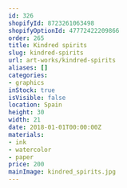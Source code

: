 ```yaml
---
id: 326
shopifyId: 8723261063498
shopifyOptionId: 47772422209866
order: 265
title: Kindred spirits
slug: kindred-spirits
url: art-works/kindred-spirits
aliases: []
categories:
- graphics
inStock: true
isVisible: false
location: Spain
height: 30
width: 21
date: 2018-01-01T00:00:00Z
materials:
- ink
- watercolor
- paper
price: 200
mainImage: kindred_spirits.jpg
---
```

